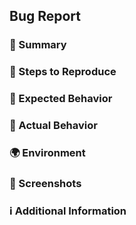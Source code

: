 ## Bug Report

### 🐛 Summary
<!-- 버그에 대한 간략한 설명을 적어주세요. -->

### 📝 Steps to Reproduce
<!-- 버그를 재현하기 위한 단계를 순서대로 적어주세요. -->
<!-- 예: -->
<!-- 1. 어떤 페이지로 이동합니다. -->
<!-- 2. 어떤 버튼을 클릭합니다. -->
<!-- 3. 에러가 발생합니다. -->

### 💭 Expected Behavior
<!-- 버그가 발생하지 않았을 때의 정상적인 동작을 적어주세요. -->

### 🐞 Actual Behavior
<!-- 버그가 발생했을 때 실제로 발생한 동작을 적어주세요. -->

### 🌍 Environment
<!-- 버그가 발생한 환경에 대한 정보를 적어주세요. -->
<!-- 예: 운영체제, 브라우저, 앱 버전 등 -->

### 📸 Screenshots
<!-- 버그와 관련된 스크린샷을 첨부하거나 링크를 추가해주세요. -->
<!-- 필요 없다면 이 섹션을 제거하거나 "스크린샷 없음"으로 기록해주세요. -->

### ℹ️ Additional Information
<!-- 버그에 대해 추가적으로 설명하거나 기록해야 할 정보가 있다면 여기에 적어주세요. -->
